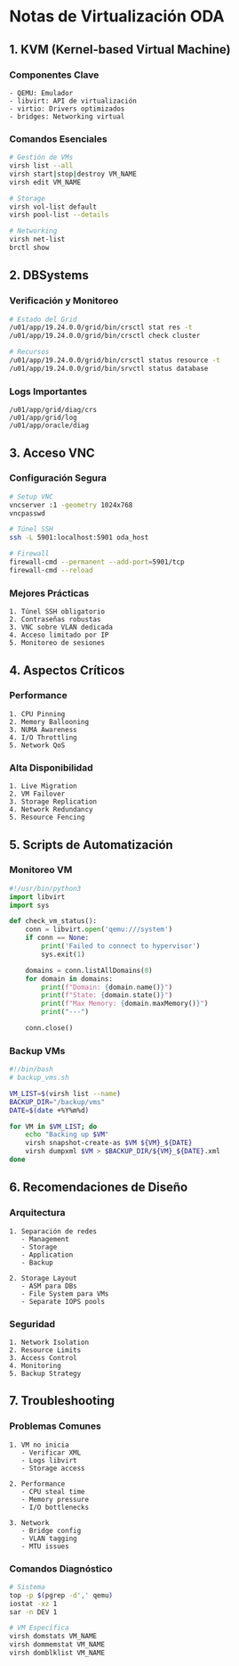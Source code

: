 # Notas de Virtualización ODA

## 1. KVM (Kernel-based Virtual Machine)

### Componentes Clave
```plaintext
- QEMU: Emulador
- libvirt: API de virtualización
- virtio: Drivers optimizados
- bridges: Networking virtual
```

### Comandos Esenciales
```bash
# Gestión de VMs
virsh list --all
virsh start|stop|destroy VM_NAME
virsh edit VM_NAME

# Storage
virsh vol-list default
virsh pool-list --details

# Networking
virsh net-list
brctl show
```

## 2. DBSystems

### Verificación y Monitoreo
```bash
# Estado del Grid
/u01/app/19.24.0.0/grid/bin/crsctl stat res -t
/u01/app/19.24.0.0/grid/bin/crsctl check cluster

# Recursos
/u01/app/19.24.0.0/grid/bin/crsctl status resource -t
/u01/app/19.24.0.0/grid/bin/srvctl status database
```

### Logs Importantes
```plaintext
/u01/app/grid/diag/crs
/u01/app/grid/log
/u01/app/oracle/diag
```

## 3. Acceso VNC

### Configuración Segura
```bash
# Setup VNC
vncserver :1 -geometry 1024x768
vncpasswd

# Túnel SSH
ssh -L 5901:localhost:5901 oda_host

# Firewall
firewall-cmd --permanent --add-port=5901/tcp
firewall-cmd --reload
```

### Mejores Prácticas
```plaintext
1. Túnel SSH obligatorio
2. Contraseñas robustas
3. VNC sobre VLAN dedicada
4. Acceso limitado por IP
5. Monitoreo de sesiones
```

## 4. Aspectos Críticos

### Performance
```plaintext
1. CPU Pinning
2. Memory Ballooning
3. NUMA Awareness
4. I/O Throttling
5. Network QoS
```

### Alta Disponibilidad
```plaintext
1. Live Migration
2. VM Failover
3. Storage Replication
4. Network Redundancy
5. Resource Fencing
```

## 5. Scripts de Automatización

### Monitoreo VM
```python
#!/usr/bin/python3
import libvirt
import sys

def check_vm_status():
    conn = libvirt.open('qemu:///system')
    if conn == None:
        print('Failed to connect to hypervisor')
        sys.exit(1)

    domains = conn.listAllDomains(0)
    for domain in domains:
        print(f"Domain: {domain.name()}")
        print(f"State: {domain.state()}")
        print(f"Max Memory: {domain.maxMemory()}")
        print("---")

    conn.close()
```

### Backup VMs
```bash
#!/bin/bash
# backup_vms.sh

VM_LIST=$(virsh list --name)
BACKUP_DIR="/backup/vms"
DATE=$(date +%Y%m%d)

for VM in $VM_LIST; do
    echo "Backing up $VM"
    virsh snapshot-create-as $VM ${VM}_${DATE}
    virsh dumpxml $VM > $BACKUP_DIR/${VM}_${DATE}.xml
done
```

## 6. Recomendaciones de Diseño

### Arquitectura
```plaintext
1. Separación de redes
   - Management
   - Storage
   - Application
   - Backup

2. Storage Layout
   - ASM para DBs
   - File System para VMs
   - Separate IOPS pools
```

### Seguridad
```plaintext
1. Network Isolation
2. Resource Limits
3. Access Control
4. Monitoring
5. Backup Strategy
```

## 7. Troubleshooting

### Problemas Comunes
```plaintext
1. VM no inicia
   - Verificar XML
   - Logs libvirt
   - Storage access

2. Performance
   - CPU steal time
   - Memory pressure
   - I/O bottlenecks

3. Network
   - Bridge config
   - VLAN tagging
   - MTU issues
```

### Comandos Diagnóstico
```bash
# Sistema
top -p $(pgrep -d',' qemu)
iostat -xz 1
sar -n DEV 1

# VM Específica
virsh domstats VM_NAME
virsh dommemstat VM_NAME
virsh domblklist VM_NAME
```